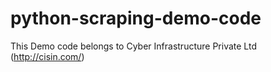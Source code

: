 # python-scraping-demo-code
This Demo code belongs to Cyber Infrastructure Private Ltd (http://cisin.com/)
